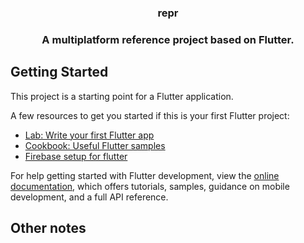 <h3 align="center">repr<h3>

<p align="center">A multiplatform reference project based on Flutter.</p>

## Getting Started

This project is a starting point for a Flutter application.

A few resources to get you started if this is your first Flutter project:

- [Lab: Write your first Flutter app](https://docs.flutter.dev/get-started/codelab)
- [Cookbook: Useful Flutter samples](https://docs.flutter.dev/cookbook)
- [Firebase setup for flutter](https://firebase.google.com/docs/flutter/setup?hl=en&platform=android)

For help getting started with Flutter development, view the
[online documentation](https://docs.flutter.dev/), which offers tutorials,
samples, guidance on mobile development, and a full API reference.

## Other notes
